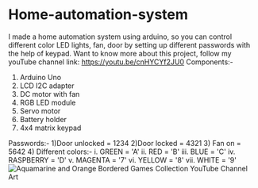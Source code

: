 # Home-automation-system
 I made a home automation system using arduino, so you can control different color LED lights, fan, door by setting up different passwords with the help of keypad.
 Want to know more about this project, follow my youTube channel link: https://youtu.be/cnHYCYf2JU0
Components:-
1) Arduino Uno
2) LCD I2C adapter
3)  DC motor with fan
4) RGB LED module
5) Servo motor
6) Battery holder
7) 4x4 matrix keypad

Passwords:-
1)Door unlocked = 1234
2)Door locked = 4321
3) Fan on = 5642
4) Different colors:-
     i. GREEN = 'A'
     ii. RED = 'B'
     iii. BLUE = 'C'
     iv. RASPBERRY = 'D'
     v. MAGENTA = '7'
     vi. YELLOW = '8'
     vii. WHITE = '9'
     ![Aquamarine and Orange Bordered Games Collection YouTube Channel Art](https://user-images.githubusercontent.com/63573906/119773620-864ad380-bede-11eb-8f66-ba219c389396.png)
